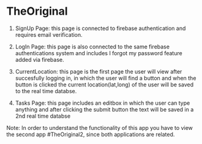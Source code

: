 # TheOriginal

1. SignUp Page: this page is connected to firebase authentication and requires email verification.

3. LogIn Page: this page is also connected to the same firebase authentications system and includes I forgot my password feature added
via firebase.

4. CurrentLocation: this page is the first page the user will view after succesfully logging in, in which the user will find a button
and when the button is clicked the current location(lat,long) of the user will be saved to the real time databse.

5. Tasks Page: this page includes an editbox in which the user can type anything and after clicking the submit button the text will be
saved in a 2nd real time databse

Note: In order to understand the functionality of this app you have to view the second app #TheOriginal2, since both applications
are related.
